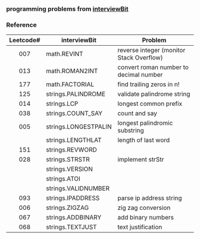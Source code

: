 ### programming problems from [interviewBit](http://www.interviewbit.com/dashboard/)

### Reference

| Leetcode# |   interviewBit    |    Problem    |
| :-------: | ----------------- | ------------- |
| 007       | math.REVINT       | reverse integer (monitor Stack Overflow) |
| 013       | math.ROMAN2INT    | convert roman number to decimal number |
| 177       | math.FACTORIAL    | find trailing zeros in n! |
| 125       | strings.PALINDROME | validate palindrome string |
| 014       | strings.LCP       | longest common prefix |
| 038       | strings.COUNT_SAY | count and say |
| 005       | strings.LONGESTPALIN | longest palindromic substring |
|           | strings.LENGTHLAT | length of last word |
| 151       | strings.REVWORD   |  |
| 028       | strings.STRSTR    | implement strStr |
|           | strings.VERSION   | |
|           | strings.ATOI   | |
|           | strings.VALIDNUMBER | |
| 093       | strings.IPADDRESS | parse ip address string |
| 006       | strings.ZIGZAG    | zig zag conversion |
| 067       | strings.ADDBINARY | add binary numbers |
| 068       | strings.TEXTJUST  | text justification |


